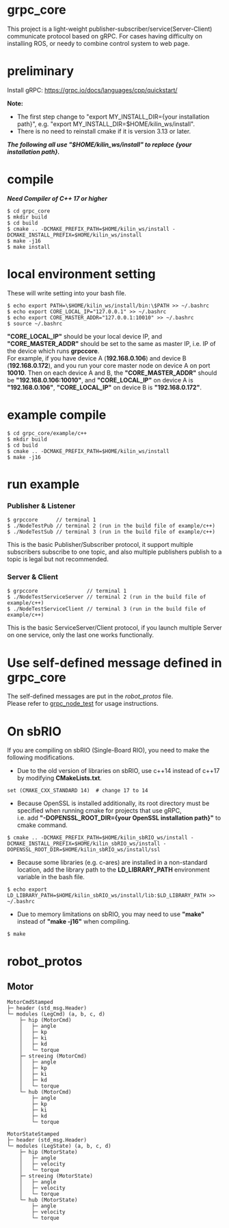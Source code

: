 # grpc_core
This project is a light-weight publisher-subscriber/service(Server-Client) communicate protocol based on gRPC. For cases having difficulty on installing ROS, or needy to combine control system to web page.

# preliminary
Install gRPC: https://grpc.io/docs/languages/cpp/quickstart/  

**Note:**
* The first step change to "export MY_INSTALL_DIR={your installation path}", e.g. "export MY_INSTALL_DIR=$HOME/kilin_ws/install".
* There is no need to reinstall cmake if it is version 3.13 or later.

***The following all use "$HOME/kilin_ws/install" to replace {your installation path}.***
# compile
***Need Compiler of C++ 17 or higher***
```
$ cd grpc_core
$ mkdir build
$ cd build
$ cmake .. -DCMAKE_PREFIX_PATH=$HOME/kilin_ws/install -DCMAKE_INSTALL_PREFIX=$HOME/kilin_ws/install
$ make -j16
$ make install
```

# local environment setting
These will write setting into your bash file.
```
$ echo export PATH=\$HOME/kilin_ws/install/bin:\$PATH >> ~/.bashrc
$ echo export CORE_LOCAL_IP="127.0.0.1" >> ~/.bashrc
$ echo export CORE_MASTER_ADDR="127.0.0.1:10010" >> ~/.bashrc
$ source ~/.bashrc
```
**"CORE_LOCAL_IP"** should be your local device IP, and **"CORE_MASTER_ADDR"** should be set to the same as master IP, i.e. IP of the device which runs **grpccore**.  
For example, if you have device A (**192.168.0.106**) and device B (**192.168.0.172**), and you run your core master node on device A on port **10010**. Then on each device A and B, the **"CORE_MASTER_ADDR"** should be **"192.168.0.106:10010"**, and **"CORE_LOCAL_IP"** on device A is **"192.168.0.106"**, **"CORE_LOCAL_IP"** on device B is **"192.168.0.172"**. 

# example compile
```
$ cd grpc_core/example/c++ 
$ mkdir build 
$ cd build 
$ cmake .. -DCMAKE_PREFIX_PATH=$HOME/kilin_ws/install
$ make -j16
```

# run example
### Publisher & Listener
```
$ grpccore      // terminal 1
$ ./NodeTestPub // terminal 2 (run in the build file of example/c++)
$ ./NodeTestSub // terminal 3 (run in the build file of example/c++)
```
This is the basic Publisher/Subscriber protocol, it support multiple subscribers subscribe to one topic, and also multiple publishers publish to a topic is legal but not recommended.
### Server & Client
```
$ grpccore                // terminal 1
$ ./NodeTestServiceServer // terminal 2 (run in the build file of example/c++)
$ ./NodeTestServiceClient // terminal 3 (run in the build file of example/c++)
```
This is the basic ServiceServer/Client protocol, if you launch multiple Server on one service, only the last one works functionally.

# Use self-defined message defined in grpc_core
The self-defined messages are put in the *robot_protos* file.  
Please refer to [grpc_node_test](https://github.com/kyle1548/grpc_node_test) for usage instructions.

# On sbRIO
If you are compiling on sbRIO (Single-Board RIO), you need to make the following modifications.
* Due to the old version of libraries on sbRIO, use c++14 instead of c++17 by modifying **CMakeLists.txt**.
```
set (CMAKE_CXX_STANDARD 14)  # change 17 to 14
```
* Because OpenSSL is installed additionally, its root directory must be specified when running cmake for projects that use gRPC,  
i.e. add **"-DOPENSSL_ROOT_DIR={your OpenSSL installation path}"** to cmake command.
```
$ cmake .. -DCMAKE_PREFIX_PATH=$HOME/kilin_sbRIO_ws/install -DCMAKE_INSTALL_PREFIX=$HOME/kilin_sbRIO_ws/install -DOPENSSL_ROOT_DIR=$HOME/kilin_sbRIO_ws/install/ssl
```
*  Because some libraries (e.g. c-ares) are installed in a non-standard location, add the library path to the **LD_LIBRARY_PATH** environment variable in the bash file.
```
$ echo export LD_LIBRARY_PATH=$HOME/kilin_sbRIO_ws/install/lib:$LD_LIBRARY_PATH >> ~/.bashrc
```
* Due to memory limitations on sbRIO, you may need to use **"make"** instead of **"make -j16"** when compiling.
```
$ make
```

# robot_protos
## Motor
```
MotorCmdStamped
├─ header (std_msg.Header)
└─ modules (LegCmd) (a, b, c, d)
    ├─ hip (MotorCmd)
    │   ├─ angle
    │   ├─ kp
    │   ├─ ki
    │   ├─ kd
    │   └─ torque
    ├─ streeing (MotorCmd)
    │   ├─ angle
    │   ├─ kp
    │   ├─ ki
    │   ├─ kd
    │   └─ torque
    └─ hub (MotorCmd)
        ├─ angle
        ├─ kp
        ├─ ki
        ├─ kd
        └─ torque

MotorStateStamped
├─ header (std_msg.Header)
└─ modules (LegState) (a, b, c, d)
    ├─ hip (MotorState)
    │   ├─ angle
    │   ├─ velocity
    │   └─ torque
    ├─ streeing (MotorState)
    │   ├─ angle
    │   ├─ velocity
    │   └─ torque
    └─ hub (MotorState)
        ├─ angle
        ├─ velocity
        └─ torque

```
